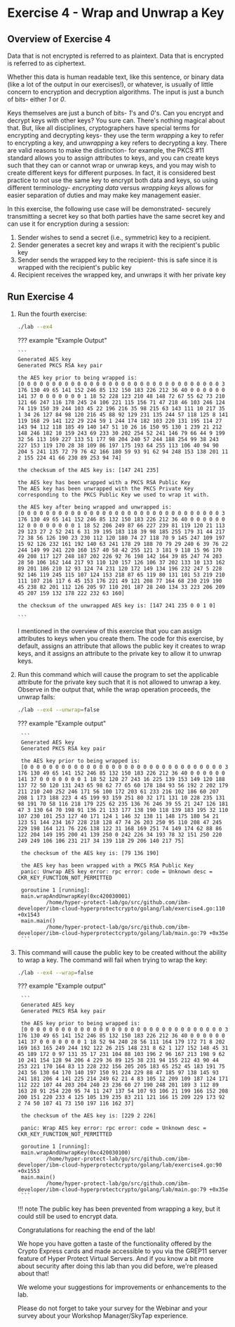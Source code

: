 # Exercise 4 - Wrap and Unwrap a Key

## Overview of Exercise 4

Data that is not encrypted is referred to as plaintext.  Data that is encrypted is referred to as ciphertext.

Whether this data is human readable text, like this sentence, or binary data (like a lot of the output in our exercises!), or whatever, is usually of little concern to encryption and decryption algorithms.  The input is just a bunch of bits- either *1* or *0*. 

Keys themselves are just a bunch of bits- *1*'s and *0*'s.  Can you encrypt and decrypt keys with other keys?  You sure can. There's nothing magical about that. But, like all disciplines, cryptographers have special terms for encrypting and decrypting keys- they use the term *wrapping* a key to refer to encrypting a key, and *unwrapping* a key refers to decrypting a key. There are valid reasons to make the distinction- for example, the PKCS #11 standard allows you to assign attributes to keys, and you can create keys such that they can or cannot wrap or unwrap keys, and you may wish to create different keys for different purposes. In fact, it is considered best practice to not use the same key to encrypt both data and keys, so using different terminology- *encrypting data* versus *wrapping keys* allows for easier separation of duties and may make key management easier.

In this exercise, the following use case will be demonstrated- securely transmitting a secret key so that both parties have the same secret key and can use it for encryption during a session:

1. Sender wishes to send a secret (i.e., symmetric) key to a recipient.  
2. Sender generates a secret key and wraps it with the recipient's public key
3. Sender sends the wrapped key to the recipient-  this is safe since it is wrapped with the recipient's public key
4. Recipient receives the wrapped key, and unwraps it with her private key

## Run Exercise 4

1.  Run the fourth exercise:

    ``` bash
    ./lab --ex4
    ```

    ??? example "Example Output"

        ```
        Generated AES key
        Generated PKCS RSA key pair

        the AES key prior to being wrapped is:
        [0 0 0 0 0 0 0 0 0 0 0 0 0 0 0 0 0 0 0 0 0 0 0 0 0 0 0 0 0 0 0 0 3 176 130 49 65 141 152 246 85 132 150 183 226 212 36 40 0 0 0 0 0 0 141 37 0 0 0 0 0 0 0 1 18 52 228 123 210 48 148 72 67 55 62 73 210 121 66 247 116 178 245 24 106 221 115 156 71 47 218 46 103 246 124 74 119 150 39 244 103 45 22 196 216 35 98 215 63 143 111 10 217 35 1 34 26 127 84 98 120 216 45 88 92 129 231 135 244 57 118 125 8 141 119 168 29 141 122 29 224 59 1 244 174 182 103 220 131 195 114 27 143 94 112 118 185 49 140 147 51 10 26 16 150 95 130 1 239 21 212 148 246 182 10 159 243 69 233 30 202 254 52 241 146 79 66 44 9 199 32 56 113 169 227 133 51 177 98 204 240 57 244 188 254 99 38 243 227 153 119 170 28 38 109 86 197 175 193 64 255 113 106 40 94 90 204 5 241 135 72 79 76 42 166 180 59 93 91 62 94 248 153 138 201 11 2 155 224 41 66 230 89 253 94 74]

        the checksum of the AES key is: [147 241 235]

        the AES key has been wrapped with a PKCS RSA Public Key
        The AES key has been unwrapped with the PKCS Private Key corresponding to the PKCS Public Key we used to wrap it with.

        the AES key after being wrapped and unwrapped is:
        [0 0 0 0 0 0 0 0 0 0 0 0 0 0 0 0 0 0 0 0 0 0 0 0 0 0 0 0 0 0 0 0 3 176 130 49 65 141 152 246 85 132 150 183 226 212 36 40 0 0 0 0 0 0 12 0 0 0 0 0 0 0 0 1 18 52 206 249 87 66 227 239 81 119 120 21 113 29 123 27 2 52 241 6 31 39 195 183 118 39 98 185 255 179 31 44 217 72 38 56 126 190 23 230 112 120 180 74 27 118 70 9 145 247 109 197 15 92 126 232 161 192 140 63 241 178 29 188 70 79 29 240 6 39 76 22 244 149 99 241 220 160 157 40 58 42 255 121 3 181 9 118 15 96 170 49 208 117 127 248 187 202 226 92 76 198 142 164 39 85 247 74 203 28 50 106 162 144 217 93 110 120 157 126 106 37 202 133 10 133 162 89 201 186 210 12 93 124 74 231 120 172 149 134 196 232 247 5 228 92 146 119 245 115 107 124 153 218 87 65 119 80 131 101 53 219 210 111 107 216 117 6 45 153 176 221 49 121 208 77 164 68 230 219 190 45 238 82 201 112 126 205 97 110 201 187 28 240 134 33 223 206 209 45 207 159 132 178 222 232 63 160]

        the checksum of the unwrapped AES key is: [147 241 235 0 0 1 0]

        ```

    I mentioned in the overview of this exercise that you can assign attributes to keys when you create them. The code for this exercise, by default, assigns an attribute that allows the public key it creates to wrap keys, and it assigns an attribute to the private key to allow it to unwrap keys. 

2. Run this command which will cause the program to set the applicable attribute for the private key such that it is not allowed to unwrap a key. Observe in the output that, while the wrap operation proceeds, the unwrap fails:

    ``` bash
    ./lab --ex4 --unwrap=false
    ```

    ??? example "Example output"
    
        ```
        Generated AES key
        Generated PKCS RSA key pair

        the AES key prior to being wrapped is:
        [0 0 0 0 0 0 0 0 0 0 0 0 0 0 0 0 0 0 0 0 0 0 0 0 0 0 0 0 0 0 0 0 3 176 130 49 65 141 152 246 85 132 150 183 226 212 36 40 0 0 0 0 0 0 141 37 0 0 0 0 0 0 0 1 18 52 120 27 243 16 225 139 153 149 120 188 137 72 50 120 131 243 65 98 62 77 65 60 178 184 93 56 192 2 202 179 211 210 240 252 246 171 56 100 172 203 61 233 216 102 186 60 207 208 1 173 188 223 4 45 199 93 159 251 80 32 171 131 10 228 235 131 98 191 70 58 116 218 179 225 62 235 136 76 246 39 55 21 247 126 181 47 3 130 64 70 198 91 136 21 133 177 138 190 118 139 183 195 32 110 107 230 101 253 127 40 171 124 1 146 32 138 11 148 175 180 54 21 123 51 144 234 167 228 218 128 47 74 26 203 250 95 110 208 47 245 229 198 164 121 76 226 138 122 31 168 169 251 74 149 174 62 88 86 122 204 149 195 200 41 139 250 0 242 226 34 193 78 32 151 250 220 249 249 106 106 231 217 34 139 118 29 206 140 217 75]

        the checksum of the AES key is: [79 136 190]

        the AES key has been wrapped with a PKCS RSA Public Key
        panic: Unwrap AES key error: rpc error: code = Unknown desc = CKR_KEY_FUNCTION_NOT_PERMITTED

        goroutine 1 [running]:
        main.wrapAndUnwrapKey(0xc420030001)
                /home/hyper-protect-lab/go/src/github.com/ibm-developer/ibm-cloud-hyperprotectcrypto/golang/lab/exercise4.go:110 +0x1543
        main.main()
                /home/hyper-protect-lab/go/src/github.com/ibm-developer/ibm-cloud-hyperprotectcrypto/golang/lab/main.go:79 +0x35e
        ```

3. This command will cause the public key to be created without the ability to wrap a key. The command will fail when trying to wrap the key:

    ``` bash
    ./lab --ex4 --wrap=false
    ```

    ??? example "Example output"

        ```
        Generated AES key
        Generated PKCS RSA key pair

        the AES key prior to being wrapped is:
        [0 0 0 0 0 0 0 0 0 0 0 0 0 0 0 0 0 0 0 0 0 0 0 0 0 0 0 0 0 0 0 0 3 176 130 49 65 141 152 246 85 132 150 183 226 212 36 40 0 0 0 0 0 0 141 37 0 0 0 0 0 0 0 1 18 52 94 240 28 56 111 164 179 172 71 8 202 169 163 165 249 244 192 122 26 215 148 231 8 62 1 127 152 148 45 31 45 189 172 0 97 131 35 17 231 104 88 103 196 2 96 167 213 198 9 62 10 241 154 128 94 206 4 229 36 89 125 38 231 94 155 212 43 90 44 253 221 170 164 83 13 228 232 156 205 205 183 65 252 45 183 191 75 243 56 130 64 170 140 197 150 91 224 229 88 47 185 97 138 145 93 241 181 206 4 141 225 214 249 62 21 4 83 105 12 209 109 187 124 171 112 222 107 44 203 204 240 23 236 60 27 190 248 201 189 3 112 89 163 28 91 254 220 95 74 11 247 137 54 107 93 106 21 199 166 152 208 200 151 220 233 4 125 105 139 235 83 211 121 166 15 209 229 173 92 2 74 50 107 41 73 150 197 116 162 37]

        the checksum of the AES key is: [229 2 226]

        panic: Wrap AES key error: rpc error: code = Unknown desc = CKR_KEY_FUNCTION_NOT_PERMITTED

        goroutine 1 [running]:
        main.wrapAndUnwrapKey(0xc420030100)
                /home/hyper-protect-lab/go/src/github.com/ibm-developer/ibm-cloud-hyperprotectcrypto/golang/lab/exercise4.go:90 +0x1553
        main.main()
                /home/hyper-protect-lab/go/src/github.com/ibm-developer/ibm-cloud-hyperprotectcrypto/golang/lab/main.go:79 +0x35e
        ```

    !!! note
        The public key has been prevented from wrapping a key, but it could still be used to encrypt data.

    Congratulations for reaching the end of the lab!

    We hope you have gotten a taste of the functionality offered by the Crypto Express cards and made accessible to you via the GREP11 server feature of Hyper Protect Virtual Servers. And if you know a bit more about security after doing this lab than you did before, we're pleased about that!

    We welome your suggestions for improvements or enhancements to the lab.

    Please do not forget to take your survey for the Webinar and your survey about your Workshop Manager/SkyTap experience.
